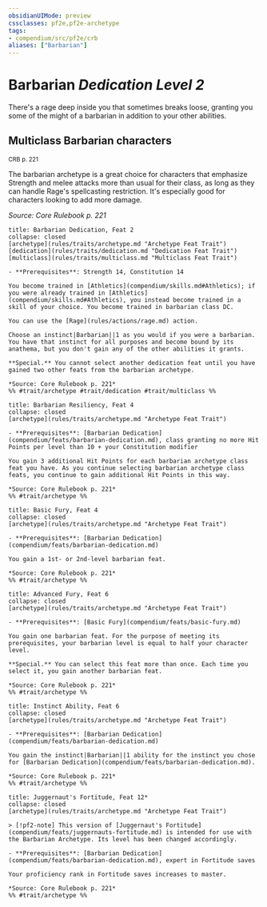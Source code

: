 ```yaml
---
obsidianUIMode: preview
cssclasses: pf2e,pf2e-archetype
tags:
- compendium/src/pf2e/crb
aliases: ["Barbarian"]
---
```

# Barbarian *Dedication Level 2*  

There's a rage deep inside you that sometimes breaks loose, granting you some of the might of a barbarian in addition to your other abilities.

## Multiclass Barbarian characters
<sup>CRB p. 221</sup>

The barbarian archetype is a great choice for characters that emphasize Strength and melee attacks more than usual for their class, as long as they can handle Rage's spellcasting restriction. It's especially good for characters looking to add more damage.

*Source: Core Rulebook p. 221*

```ad-embed-feat
title: Barbarian Dedication, Feat 2
collapse: closed
[archetype](rules/traits/archetype.md "Archetype Feat Trait")  [dedication](rules/traits/dedication.md "Dedication Feat Trait")  [multiclass](rules/traits/multiclass.md "Multiclass Feat Trait")  

- **Prerequisites**: Strength 14, Constitution 14

You become trained in [Athletics](compendium/skills.md#Athletics); if you were already trained in [Athletics](compendium/skills.md#Athletics), you instead become trained in a skill of your choice. You become trained in barbarian class DC.

You can use the [Rage](rules/actions/rage.md) action.

Choose an instinct|Barbarian||1 as you would if you were a barbarian. You have that instinct for all purposes and become bound by its anathema, but you don't gain any of the other abilities it grants.

**Special.** You cannot select another dedication feat until you have gained two other feats from the barbarian archetype.

*Source: Core Rulebook p. 221*  
%% #trait/archetype #trait/dedication #trait/multiclass %%
```  

```ad-embed-feat
title: Barbarian Resiliency, Feat 4
collapse: closed
[archetype](rules/traits/archetype.md "Archetype Feat Trait")  

- **Prerequisites**: [Barbarian Dedication](compendium/feats/barbarian-dedication.md), class granting no more Hit Points per level than 10 + your Constitution modifier

You gain 3 additional Hit Points for each barbarian archetype class feat you have. As you continue selecting barbarian archetype class feats, you continue to gain additional Hit Points in this way.

*Source: Core Rulebook p. 221*  
%% #trait/archetype %%
```  

```ad-embed-feat
title: Basic Fury, Feat 4
collapse: closed
[archetype](rules/traits/archetype.md "Archetype Feat Trait")  

- **Prerequisites**: [Barbarian Dedication](compendium/feats/barbarian-dedication.md)

You gain a 1st- or 2nd-level barbarian feat.

*Source: Core Rulebook p. 221*  
%% #trait/archetype %%
```  

```ad-embed-feat
title: Advanced Fury, Feat 6
collapse: closed
[archetype](rules/traits/archetype.md "Archetype Feat Trait")  

- **Prerequisites**: [Basic Fury](compendium/feats/basic-fury.md)

You gain one barbarian feat. For the purpose of meeting its prerequisites, your barbarian level is equal to half your character level.

**Special.** You can select this feat more than once. Each time you select it, you gain another barbarian feat.

*Source: Core Rulebook p. 221*  
%% #trait/archetype %%
```  

```ad-embed-feat
title: Instinct Ability, Feat 6
collapse: closed
[archetype](rules/traits/archetype.md "Archetype Feat Trait")  

- **Prerequisites**: [Barbarian Dedication](compendium/feats/barbarian-dedication.md)

You gain the instinct|Barbarian||1 ability for the instinct you chose for [Barbarian Dedication](compendium/feats/barbarian-dedication.md).

*Source: Core Rulebook p. 221*  
%% #trait/archetype %%
```  

```ad-embed-feat
title: Juggernaut's Fortitude, Feat 12*
collapse: closed
[archetype](rules/traits/archetype.md "Archetype Feat Trait")  

> [!pf2-note] This version of [Juggernaut's Fortitude](compendium/feats/juggernauts-fortitude.md) is intended for use with the Barbarian Archetype. Its level has been changed accordingly.

- **Prerequisites**: [Barbarian Dedication](compendium/feats/barbarian-dedication.md), expert in Fortitude saves

Your proficiency rank in Fortitude saves increases to master.

*Source: Core Rulebook p. 221*  
%% #trait/archetype %%
```